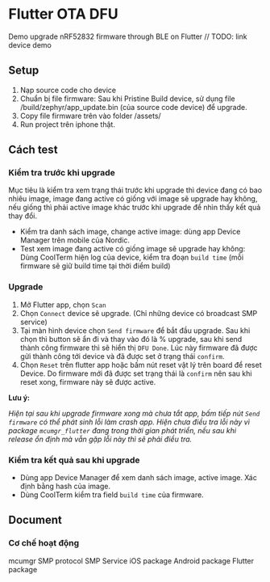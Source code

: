 # Flutter OTA DFU
Demo upgrade nRF52832 firmware through BLE on Flutter
// TODO: link device demo

## Setup

1. Nạp source code cho device
2. Chuẩn bị file firmware: Sau khi Pristine Build device, sử dụng file /build/zephyr/app_update.bin (của source code device) để upgrade.
3. Copy file firmware trên vào folder /assets/
4. Run project trên iphone thật.

## Cách test

### Kiểm tra trước khi upgrade

Mục tiêu là kiểm tra xem trạng thái trước khi upgrade thì device đang có bao nhiêu image, image đang active có giống với image sẽ upgrade hay không, nếu giống thì phải active image khác trước khi upgrade để nhìn thấy kết quả thay đổi.

- Kiểm tra danh sách image, change active image: dùng app Device Manager trên mobile của Nordic.
- Test xem image đang active có giống image sẽ upgrade hay không: Dùng CoolTerm hiện log của device, kiểm tra đoạn `build time` (mỗi firmware sẽ giữ build time tại thời điểm build)

### Upgrade

1. Mở Flutter app, chọn `Scan`
2. Chọn `Connect` device sẽ upgrade. (Chỉ những device có broadcast SMP service)
3. Tại màn hình device chọn `Send firmware` để bắt đầu upgrade. Sau khi chọn thì button sẽ ẩn đi và thay vào đó là % upgrade, sau khi send thành công firmware thì sẽ hiển thị `DFU Done`. Lúc này firmware đã được gửi thành công tới device và đã được set ở trạng thái `confirm`.
4. Chọn `Reset` trên flutter app hoặc bấm nút reset vật lý trên board để reset Device. Do firmware mới đã được set trạng thái là `confirm` nên sau khi reset xong, firmware này sẽ được active.

**Lưu ý:**

_Hiện tại sau khi upgrade firmware xong mà chưa tắt app, bấm tiếp nút `Send firmware` có thể phát sinh lỗi làm crash app. Hiện chưa điều tra lỗi này vì package `mcumgr_flutter` đang trong thời gian phát triển, nếu sau khi release ổn định mà vẫn gặp lỗi này thì sẽ phải điều tra._

### Kiểm tra kết quả sau khi upgrade

- Dùng app Device Manager để xem danh sách image, active image. Xác định bằng hash của image.
- Dùng CoolTerm kiểm tra field `build time` của firmware.

## Document

### Cơ chế hoạt động

mcumgr
SMP protocol
SMP Service
iOS package
Android package
Flutter package
